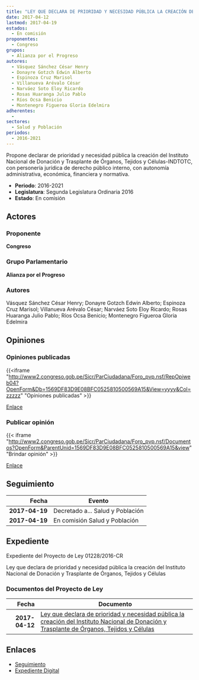 ```yaml
---
title: "LEY QUE DECLARA DE PRIORIDAD Y NECESIDAD PÚBLICA LA CREACIÓN DEL INSTITUTO NACIONAL DE DONACIÓN Y TRASPLANTE DE ÓRGANOS, TEJIDOS Y CÉLULAS"
date: 2017-04-12
lastmod: 2017-04-19
estados: 
  - En comisión
proponentes: 
  - Congreso
grupos: 
  - Alianza por el Progreso
autores: 
  - Vásquez Sánchez César Henry
  - Donayre Gotzch Edwin Alberto
  - Espinoza Cruz Marisol
  - Villanueva Arévalo César
  - Narváez Soto Eloy Ricardo
  - Rosas Huaranga Julio Pablo
  - Ríos Ocsa Benicio
  - Montenegro Figueroa Gloria Edelmira
adherentes: 
  - 
sectores: 
  - Salud y Población
periodos: 
  - 2016-2021
---
```


Propone declarar de prioridad y necesidad pública la creación del Instituto Nacional de Donación y Trasplante de Órganos, Tejidos y Células-INDTOTC, con personería jurídica de derecho público interno, con autonomía administrativa, económica, financiera y normativa.

- **Periodo**: 2016-2021
- **Legislatura**: Segunda Legislatura Ordinaria 2016
- **Estado**: En comisión

## Actores

### Proponente

**Congreso**

### Grupo Parlamentario

**Alianza por el Progreso**

### Autores

Vásquez Sánchez César Henry; Donayre Gotzch Edwin Alberto; Espinoza Cruz Marisol; Villanueva Arévalo César; Narváez Soto Eloy Ricardo; Rosas Huaranga Julio Pablo; Ríos Ocsa Benicio; Montenegro Figueroa Gloria Edelmira


## Opiniones

### Opiniones publicadas

{{<iframe "http://www2.congreso.gob.pe/Sicr/ParCiudadana/Foro_pvp.nsf/RepOpiweb04?OpenForm&Db=1569DF83D9E08BFC0525810500569A15&View=yyyy&Col=zzzzz" "Opiniones publicadas" >}}

[Enlace](http://www2.congreso.gob.pe/Sicr/ParCiudadana/Foro_pvp.nsf/RepOpiweb04?OpenForm&Db=1569DF83D9E08BFC0525810500569A15&View=yyyy&Col=zzzzz)
### Publicar opinión

{{< iframe "http://www2.congreso.gob.pe/Sicr/ParCiudadana/Foro_pvp.nsf/Documentos?OpenForm&ParentUnid=1569DF83D9E08BFC0525810500569A15&view" "Brindar opinión" >}}

[Enlace](http://www2.congreso.gob.pe/Sicr/ParCiudadana/Foro_pvp.nsf/Documentos?OpenForm&ParentUnid=1569DF83D9E08BFC0525810500569A15&view)

## Seguimiento

| Fecha | Evento |
|------:|--------|
| **2017-04-19** | Decretado a... Salud y Población|
| **2017-04-19** | En comisión Salud y Población|


## Expediente

Expediente del Proyecto de Ley 01228/2016-CR

Ley que declara de prioridad y necesidad pública la creación del Instituto Nacional de Donación y Trasplante de Órganos, Tejidos y Células


### Documentos del Proyecto de Ley

| Fecha | Documento |
|------:|--------|
| **2017-04-12** | [Ley que declara de prioridad y necesidad pública la creación del Instituto Nacional de Donación y Trasplante de Órganos, Tejidos y Células](http://www.leyes.congreso.gob.pe/Documentos/2016_2021/Proyectos_de_Ley_y_de_Resoluciones_Legislativas/PL0122820170412.pdf) |

## Enlaces 

- [Seguimiento](http://www2.congreso.gob.pehttp://www2.congreso.gob.pe/Sicr/TraDocEstProc/CLProLey2016.nsf/f7fff46988ca05b1052578e100829cc7/11a91efb6802f4fa0525810500582dd2?OpenDocument)
- [Expediente Digital](http://www2.congreso.gob.pehttp://www2.congreso.gob.pe/Sicr/TraDocEstProc/CLProLey2016.nsf/f7fff46988ca05b1052578e100829cc7/11a91efb6802f4fa0525810500582dd2?OpenDocument&Click=05257FB7005EB655.eb71d0cf91d8294e05256cdf006b5706/$Body/0.1C6C)
